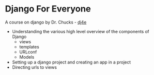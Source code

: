 # Django For Everyone
A course on django by Dr. Chucks - [dj4e](https://dj4e.com)

* Understanding the various high level overview of the components of Django
    * views
    * templates
    * URLconf
    * Models
* Setting up a django project and creating an app in a project
* Directing urls to views
